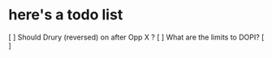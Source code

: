 # here's a todo list

[ ] Should Drury (reversed) on after Opp X ?
[ ] What are the limits to DOPI?
[ ] 
